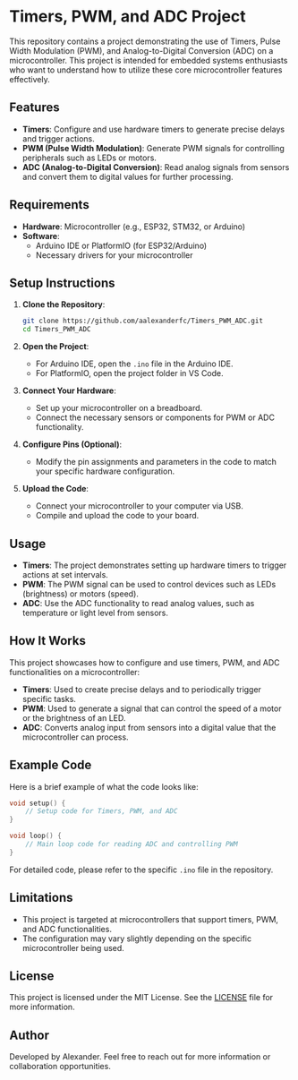 # Timers, PWM, and ADC Project

This repository contains a project demonstrating the use of Timers, Pulse Width Modulation (PWM), and Analog-to-Digital Conversion (ADC) on a microcontroller. This project is intended for embedded systems enthusiasts who want to understand how to utilize these core microcontroller features effectively.

## Features

- **Timers**: Configure and use hardware timers to generate precise delays and trigger actions.
- **PWM (Pulse Width Modulation)**: Generate PWM signals for controlling peripherals such as LEDs or motors.
- **ADC (Analog-to-Digital Conversion)**: Read analog signals from sensors and convert them to digital values for further processing.

## Requirements

- **Hardware**: Microcontroller (e.g., ESP32, STM32, or Arduino)
- **Software**: 
  - Arduino IDE or PlatformIO (for ESP32/Arduino)
  - Necessary drivers for your microcontroller

## Setup Instructions

1. **Clone the Repository**:
   ```bash
   git clone https://github.com/aalexanderfc/Timers_PWM_ADC.git
   cd Timers_PWM_ADC
   ```

2. **Open the Project**:
   - For Arduino IDE, open the `.ino` file in the Arduino IDE.
   - For PlatformIO, open the project folder in VS Code.

3. **Connect Your Hardware**:
   - Set up your microcontroller on a breadboard.
   - Connect the necessary sensors or components for PWM or ADC functionality.

4. **Configure Pins (Optional)**:
   - Modify the pin assignments and parameters in the code to match your specific hardware configuration.

5. **Upload the Code**:
   - Connect your microcontroller to your computer via USB.
   - Compile and upload the code to your board.

## Usage

- **Timers**: The project demonstrates setting up hardware timers to trigger actions at set intervals.
- **PWM**: The PWM signal can be used to control devices such as LEDs (brightness) or motors (speed).
- **ADC**: Use the ADC functionality to read analog values, such as temperature or light level from sensors.

## How It Works

This project showcases how to configure and use timers, PWM, and ADC functionalities on a microcontroller:

- **Timers**: Used to create precise delays and to periodically trigger specific tasks.
- **PWM**: Used to generate a signal that can control the speed of a motor or the brightness of an LED.
- **ADC**: Converts analog input from sensors into a digital value that the microcontroller can process.

## Example Code

Here is a brief example of what the code looks like:

```cpp
void setup() {
    // Setup code for Timers, PWM, and ADC
}

void loop() {
    // Main loop code for reading ADC and controlling PWM
}
```

For detailed code, please refer to the specific `.ino` file in the repository.

## Limitations

- This project is targeted at microcontrollers that support timers, PWM, and ADC functionalities.
- The configuration may vary slightly depending on the specific microcontroller being used.

## License

This project is licensed under the MIT License. See the [LICENSE](LICENSE) file for more information.

## Author

Developed by Alexander. Feel free to reach out for more information or collaboration opportunities.
